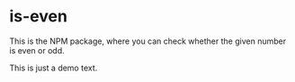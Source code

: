 # is-even
This is the NPM package, where you can check whether the given number is even or odd.

This is just a demo text. 